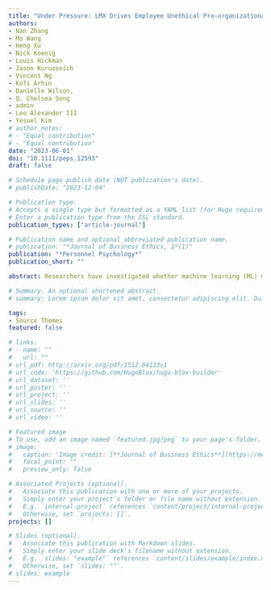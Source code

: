 ```yaml
---
title: "Under Pressure: LMX Drives Employee Unethical Pro-organizational Behavior via Threat Appraisals"
authors:
- Nan Zhang
- Mo Wang
- Heng Xu
- Nick Koenig
- Louis Hickman
- Jason Kuruzovich
- Vincent Ng
- Kofi Arhin
- Danielle Wilson,
- Q. Chelsea Song
- admin
- Leo Alexander III
- Yesuel Kim
# author_notes:
# - "Equal contribution"
# - "Equal contribution"
date: "2023-06-01"
doi: "10.1111/peps.12593"
draft: false

# Schedule page publish date (NOT publication's date).
# publishDate: "2023-12-04"

# Publication type.
# Accepts a single type but formatted as a YAML list (for Hugo requirements).
# Enter a publication type from the CSL standard.
publication_types: ["article-journal"]

# Publication name and optional abbreviated publication name.
# publication: "*Journal of Business Ethics, 1*(1)"
publication: "*Personnel Psychology*"
publication_short: ""

abstract: Researchers have investigated whether machine learning (ML) may be able to resolve one of the most fundamental concerns in personnel selection, which is by helping reduce the subgroup differences (and resulting adverse impact) by race and gender in selection procedure scores. This article presents three such investigations. The findings show that the growing practice of making statistical adjustments to (nonlinear) ML algorithms to reduce subgroup differences must create predictive bias (differential prediction) as a mathematical certainty. This may reduce validity and inadvertently penalize high-scoring racial minorities. Similarly, one approach that adjusts the ML input data only slightly reduces the subgroup differences but at the cost of slightly reduced model accuracy. Other emerging tactics involve weighting predictors to balance or find a compromise between the competing goals of reducing subgroup differences while maintaining validity, but they have been limited to two outcomes. The third investigation extends this to three outcomes (e.g., validity, subgroup differences, and cost) and presents an online tool. Collectively, the studies in this article illustrate that ML is unlikely to be able to resolve the issue of adverse impact, but it may assist in finding incremental improvements.

# Summary. An optional shortened abstract.
# summary: Lorem ipsum dolor sit amet, consectetur adipiscing elit. Duis posuere tellus ac convallis placerat. Proin tincidunt magna sed ex sollicitudin condimentum.

tags:
- Source Themes
featured: false

# links:
# - name: ""
#   url: ""
# url_pdf: http://arxiv.org/pdf/1512.04133v1
# url_code: 'https://github.com/HugoBlox/hugo-blox-builder'
# url_dataset: ''
# url_poster: ''
# url_project: ''
# url_slides: ''
# url_source: ''
# url_video: ''

# Featured image
# To use, add an image named `featured.jpg/png` to your page's folder. 
# image:
#   caption: 'Image credit: [**Journal of Business Ethics**](https://media.springernature.com/w316/springer-static/cover-hires/journal/10551?as=webp)'
#   focal_point: ""
#   preview_only: false

# Associated Projects (optional).
#   Associate this publication with one or more of your projects.
#   Simply enter your project's folder or file name without extension.
#   E.g. `internal-project` references `content/project/internal-project/index.md`.
#   Otherwise, set `projects: []`.
projects: []

# Slides (optional).
#   Associate this publication with Markdown slides.
#   Simply enter your slide deck's filename without extension.
#   E.g. `slides: "example"` references `content/slides/example/index.md`.
#   Otherwise, set `slides: ""`.
# slides: example
---
```


<!-- {{% callout note %}}
Click the *Cite* button above to demo the feature to enable visitors to import publication metadata into their reference management software.
{{% /callout %}}

{{% callout note %}}
Create your slides in Markdown - click the *Slides* button to check out the example.
{{% /callout %}}

Add the publication's **full text** or **supplementary notes** here. You can use rich formatting such as including [code, math, and images](https://docs.hugoblox.com/content/writing-markdown-latex/). -->
